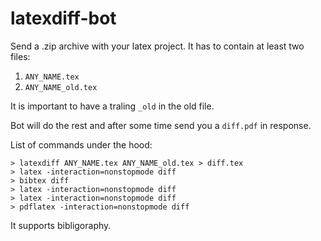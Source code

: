 # latexdiff-bot

Send a .zip archive with your latex project.
It has to contain at least two files:

1. `ANY_NAME.tex`
2. `ANY_NAME_old.tex`

It is important to have a traling `_old` in the old file. 

Bot will do the rest and after some time send you a `diff.pdf` in response.


List of commands under the hood:

```shell
> latexdiff ANY_NAME.tex ANY_NAME_old.tex > diff.tex
> latex -interaction=nonstopmode diff
> bibtex diff
> latex -interaction=nonstopmode diff
> latex -interaction=nonstopmode diff
> pdflatex -interaction=nonstopmode diff
```

It supports bibligoraphy.